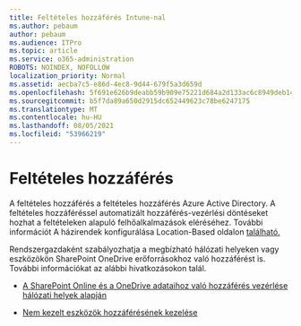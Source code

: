 ```yaml
---
title: Feltételes hozzáférés Intune-nal
ms.author: pebaum
author: pebaum
ms.audience: ITPro
ms.topic: article
ms.service: o365-administration
ROBOTS: NOINDEX, NOFOLLOW
localization_priority: Normal
ms.assetid: aecba7c5-e86d-4ec8-9d44-679f5a3d659d
ms.openlocfilehash: 5f691e626b9deabb59b909e75221d684a2d133ac6c8949deb148b5646c0d117c
ms.sourcegitcommit: b5f7da89a650d2915dc652449623c78be6247175
ms.translationtype: MT
ms.contentlocale: hu-HU
ms.lasthandoff: 08/05/2021
ms.locfileid: "53966219"
---
```

# <a name="conditional-access"></a>Feltételes hozzáférés

A feltételes hozzáférés a feltételes hozzáférés Azure Active Directory. A feltételes hozzáféréssel automatizált hozzáférés-vezérlési döntéseket hozhat a feltételeken alapuló felhőalkalmazások eléréséhez. További információt A házirendek konfigurálása Location-Based oldalon [található.](https://docs.microsoft.com/azure/active-directory/conditional-access/overview)

Rendszergazdaként szabályozhatja a megbízható hálózati helyeken vagy eszközökön SharePoint OneDrive erőforrásokhoz való hozzáférést is. További információkat az alábbi hivatkozásokon talál.

- [A SharePoint Online és a OneDrive adataihoz való hozzáférés vezérlése hálózati helyek alapján](https://docs.microsoft.com/sharepoint/control-access-based-on-network-location)

- [Nem kezelt eszközök hozzáférésének kezelése](https://docs.microsoft.com/sharepoint/control-access-from-unmanaged-devices)

